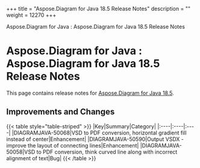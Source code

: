 +++
title = "Aspose.Diagram for Java 18.5 Release Notes" 
description = "" 
weight = 12270 
+++

Aspose.Diagram for Java : Aspose.Diagram for Java 18.5 Release Notes  

# Aspose.Diagram for Java : Aspose.Diagram for Java 18.5 Release Notes


This page contains release notes for [Aspose.Diagram for Java 18.5](https://repository.aspose.com/repo/com/aspose/aspose-diagram/18.5/).

## Improvements and Changes

{{< table style="table-striped" >}}
|Key|Summary|Category|
|:----|:----|:----|
|DIAGRAMJAVA-50068|VSD to PDF conversion, horizontal gradient fill instead of center|Enhancement|
|DIAGRAMJAVA-50590|Output VSDX - improve the layout of connecting lines|Enhancement|
|DIAGRAMJAVA-50058|VSD to PDF conversion, think curved line along with incorrect alignment of text|Bug|
{{< /table >}}

